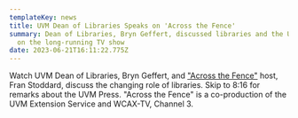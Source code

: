 ```yaml
---
templateKey: news
title: UVM Dean of Libraries Speaks on 'Across the Fence'
summary: Dean of Libraries, Bryn Geffert, discussed libraries and the UVM Press
  on the long-running TV show
date: 2023-06-21T16:11:22.775Z
---
```

W﻿atch UVM Dean of Libraries, Bryn Geffert, and ["Across the Fence"](https://youtu.be/c0FRIDpfd-g?si=Geutzrbf4Ayui2eP) host, Fran Stoddard, discuss the changing role of libraries. Skip to 8:16 for remarks about the UVM Press. "Across the Fence" is a co-production of the UVM Extension Service and WCAX-TV, Channel 3.